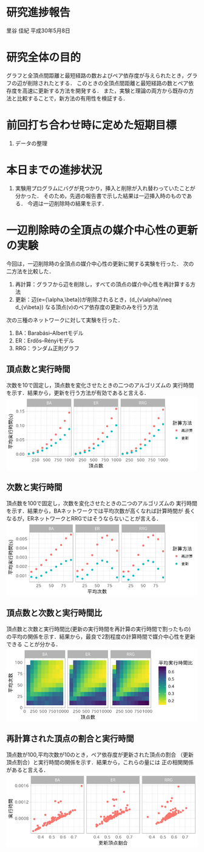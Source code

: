 研究進捗報告
================
里谷 佳紀
平成30年5月8日

# 研究全体の目的

グラフと全頂点間距離と最短経路の数およびペア依存度が与えられたとき，グラフの辺が削除されたとする．
このときの全頂点間距離と最短経路の数とペア依存度を高速に更新する方法を開発する．
また，実験と理論の両方から既存の方法と比較することで，新方法の有用性を検証する．

# 前回打ち合わせ時に定めた短期目標

1.  データの整理

# 本日までの進捗状況

1.  実験用プログラムにバグが見つかり，挿入と削除が入れ替わっていたことが分かった．
    そのため，先週の報告書で示した結果は一辺挿入時のものである．
    今週は一辺削除時の結果を示す．

# 一辺削除時の全頂点の媒介中心性の更新の実験

今回は，一辺削除時の全頂点の媒介中心性の更新に関する実験を行った． 次の二方法を比較した．

1.  再計算：グラフから辺を削除し，すべての頂点の媒介中心性を再計算する方法
2.  更新：辺\(e=\{\alpha,\beta\}\)が削除されるとき，\(d_{v\alpha}\neq d_{v\beta}\)
    なる頂点\(v\)のペア依存度の更新のみを行う方法

次の三種のネットワークに対して実験を行った．

1.  BA：Barabási–Albertモデル
2.  ER：Erdős–Rényiモデル
3.  RRG：ランダム正則グラフ

## 頂点数と実行時間

次数を10で固定し，頂点数を変化させたときの二つのアルゴリズムの 実行時間を示す．結果から，更新を行う方法が有効であると言える．
<img src="week03_files/figure-gfm/fig1-1.png" style="display: block; margin: auto;" />

## 次数と実行時間

頂点数を100で固定し，次数を変化させたときの二つのアルゴリズムの 実行時間を示す．結果から，BAネットワークでは平均次数が高くなれば計算時間が
長くなるが，ERネットワークとRRGではそうならないことが言える．
<img src="week03_files/figure-gfm/fig2-1.png" style="display: block; margin: auto;" />

## 頂点数と次数と実行時間比

頂点数と次数と実行時間比(更新の実行時間を再計算の実行時間で割ったもの)
の平均の関係を示す．結果から，最良で2割程度の計算時間で媒介中心性を更新できる
ことが分かる．
<img src="week03_files/figure-gfm/fig3-1.png" style="display: block; margin: auto;" />

## 再計算された頂点の割合と実行時間

頂点数が100,平均次数が10のとき，ペア依存度が更新された頂点の割合 （更新頂点割合）と実行時間の関係を示す．結果から，これらの量には
正の相関関係があると言える．
<img src="week03_files/figure-gfm/fig4-1.png" style="display: block; margin: auto;" />
